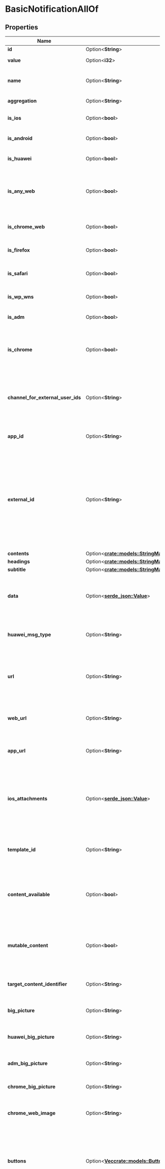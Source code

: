 # BasicNotificationAllOf

## Properties

Name | Type | Description | Notes
------------ | ------------- | ------------- | -------------
**id** | Option<**String**> |  | [optional]
**value** | Option<**i32**> |  | [optional][readonly]
**name** | Option<**String**> | Required for SMS Messages. An identifier for tracking message within the OneSignal dashboard or export analytics. Not shown to end user. | [optional]
**aggregation** | Option<**String**> |  | [optional][readonly]
**is_ios** | Option<**bool**> | Indicates whether to send to all devices registered under your app's Apple iOS platform. | [optional]
**is_android** | Option<**bool**> | Indicates whether to send to all devices registered under your app's Google Android platform. | [optional]
**is_huawei** | Option<**bool**> | Indicates whether to send to all devices registered under your app's Huawei Android platform. | [optional]
**is_any_web** | Option<**bool**> | Indicates whether to send to all subscribed web browser users, including Chrome, Firefox, and Safari. You may use this instead as a combined flag instead of separately enabling isChromeWeb, isFirefox, and isSafari, though the three options are equivalent to this one.  | [optional]
**is_chrome_web** | Option<**bool**> | Indicates whether to send to all Google Chrome, Chrome on Android, and Mozilla Firefox users registered under your Chrome & Firefox web push platform. | [optional]
**is_firefox** | Option<**bool**> | Indicates whether to send to all Mozilla Firefox desktop users registered under your Firefox web push platform. | [optional]
**is_safari** | Option<**bool**> | Does not support iOS Safari. Indicates whether to send to all Apple's Safari desktop users registered under your Safari web push platform. Read more iOS Safari | [optional]
**is_wp_wns** | Option<**bool**> | Indicates whether to send to all devices registered under your app's Windows platform. | [optional]
**is_adm** | Option<**bool**> | Indicates whether to send to all devices registered under your app's Amazon Fire platform. | [optional]
**is_chrome** | Option<**bool**> | This flag is not used for web push Please see isChromeWeb for sending to web push users. This flag only applies to Google Chrome Apps & Extensions. Indicates whether to send to all devices registered under your app's Google Chrome Apps & Extension platform.  | [optional]
**channel_for_external_user_ids** | Option<**String**> | Indicates if the message type when targeting with include_external_user_ids for cases where an email, sms, and/or push subscribers have the same external user id. Example: Use the string \"push\" to indicate you are sending a push notification or the string \"email\"for sending emails or \"sms\"for sending SMS.  | [optional]
**app_id** | Option<**String**> | Required: Your OneSignal Application ID, which can be found in Keys & IDs. It is a UUID and looks similar to 8250eaf6-1a58-489e-b136-7c74a864b434.  | [optional]
**external_id** | Option<**String**> | Correlation and idempotency key. A request received with this parameter will first look for another notification with the same external_id. If one exists, a notification will not be sent, and result of the previous operation will instead be returned. Therefore, if you plan on using this feature, it's important to use a good source of randomness to generate the UUID passed here. This key is only idempotent for 30 days. After 30 days, the notification could be removed from our system and a notification with the same external_id will be sent again.   See Idempotent Notification Requests for more details writeOnly: true  | [optional]
**contents** | Option<[**crate::models::StringMap**](StringMap.md)> |  | [optional]
**headings** | Option<[**crate::models::StringMap**](StringMap.md)> |  | [optional]
**subtitle** | Option<[**crate::models::StringMap**](StringMap.md)> |  | [optional]
**data** | Option<[**serde_json::Value**](.md)> | Channel: Push Notifications Platform: Huawei A custom map of data that is passed back to your app. Same as using Additional Data within the dashboard. Can use up to 2048 bytes of data. Example: {\"abc\": 123, \"foo\": \"bar\", \"event_performed\": true, \"amount\": 12.1}  | [optional]
**huawei_msg_type** | Option<**String**> | Channel: Push Notifications Platform: Huawei Use \"data\" or \"message\" depending on the type of notification you are sending. More details in Data & Background Notifications.  | [optional]
**url** | Option<**String**> | Channel: Push Notifications Platform: All The URL to open in the browser when a user clicks on the notification. Note: iOS needs https or updated NSAppTransportSecurity in plist This field supports inline substitutions. Omit if including web_url or app_url Example: https://onesignal.com  | [optional]
**web_url** | Option<**String**> | Channel: Push Notifications Platform: All Browsers Same as url but only sent to web push platforms. Including Chrome, Firefox, Safari, Opera, etc. Example: https://onesignal.com  | [optional]
**app_url** | Option<**String**> | Channel: Push Notifications Platform: All Browsers Same as url but only sent to web push platforms. Including iOS, Android, macOS, Windows, ChromeApps, etc. Example: https://onesignal.com  | [optional]
**ios_attachments** | Option<[**serde_json::Value**](.md)> | Channel: Push Notifications Platform: iOS 10+ Adds media attachments to notifications. Set as JSON object, key as a media id of your choice and the value as a valid local filename or URL. User must press and hold on the notification to view. Do not set mutable_content to download attachments. The OneSignal SDK does this automatically Example: {\"id1\": \"https://domain.com/image.jpg\"}  | [optional]
**template_id** | Option<**String**> | Channel: Push Notifications Platform: All Use a template you setup on our dashboard. The template_id is the UUID found in the URL when viewing a template on our dashboard. Example: be4a8044-bbd6-11e4-a581-000c2940e62c  | [optional]
**content_available** | Option<**bool**> | Channel: Push Notifications Platform: iOS Sending true wakes your app from background to run custom native code (Apple interprets this as content-available=1). Note: Not applicable if the app is in the \"force-quit\" state (i.e app was swiped away). Omit the contents field to prevent displaying a visible notification.  | [optional]
**mutable_content** | Option<**bool**> | Channel: Push Notifications Platform: iOS 10+ Always defaults to true and cannot be turned off. Allows tracking of notification receives and changing of the notification content in your app before it is displayed. Triggers didReceive(_:withContentHandler:) on your UNNotificationServiceExtension.  | [optional]
**target_content_identifier** | Option<**String**> | Channel: Push Notifications Platform: iOS 13+ Use to target a specific experience in your App Clip, or to target your notification to a specific window in a multi-scene App.  | [optional]
**big_picture** | Option<**String**> | Channel: Push Notifications Platform: Android Picture to display in the expanded view. Can be a drawable resource name or a URL.  | [optional]
**huawei_big_picture** | Option<**String**> | Channel: Push Notifications Platform: Huawei Picture to display in the expanded view. Can be a drawable resource name or a URL.  | [optional]
**adm_big_picture** | Option<**String**> | Channel: Push Notifications Platform: Amazon Picture to display in the expanded view. Can be a drawable resource name or a URL.  | [optional]
**chrome_big_picture** | Option<**String**> | Channel: Push Notifications Platform: ChromeApp Large picture to display below the notification text. Must be a local URL.  | [optional]
**chrome_web_image** | Option<**String**> | Channel: Push Notifications Platform: Chrome 56+ Sets the web push notification's large image to be shown below the notification's title and text. Please see Web Push Notification Icons.  | [optional]
**buttons** | Option<[**Vec<crate::models::Button>**](Button.md)> | Channel: Push Notifications Platform: iOS 8.0+, Android 4.1+, and derivatives like Amazon Buttons to add to the notification. Icon only works for Android. Buttons show in reverse order of array position i.e. Last item in array shows as first button on device. Example: [{\"id\": \"id2\", \"text\": \"second button\", \"icon\": \"ic_menu_share\"}, {\"id\": \"id1\", \"text\": \"first button\", \"icon\": \"ic_menu_send\"}]  | [optional]
**web_buttons** | Option<[**Vec<crate::models::Button>**](Button.md)> | Channel: Push Notifications Platform: Chrome 48+ Add action buttons to the notification. The id field is required. Example: [{\"id\": \"like-button\", \"text\": \"Like\", \"icon\": \"http://i.imgur.com/N8SN8ZS.png\", \"url\": \"https://yoursite.com\"}, {\"id\": \"read-more-button\", \"text\": \"Read more\", \"icon\": \"http://i.imgur.com/MIxJp1L.png\", \"url\": \"https://yoursite.com\"}]  | [optional]
**ios_category** | Option<**String**> | Channel: Push Notifications Platform: iOS Category APS payload, use with registerUserNotificationSettings:categories in your Objective-C / Swift code. Example: calendar category which contains actions like accept and decline iOS 10+ This will trigger your UNNotificationContentExtension whose ID matches this category.  | [optional]
**android_channel_id** | Option<**String**> | Channel: Push Notifications Platform: Android The Android Oreo Notification Category to send the notification under. See the Category documentation on creating one and getting it's id.  | [optional]
**huawei_channel_id** | Option<**String**> | Channel: Push Notifications Platform: Huawei The Android Oreo Notification Category to send the notification under. See the Category documentation on creating one and getting it's id.  | [optional]
**existing_android_channel_id** | Option<**String**> | Channel: Push Notifications Platform: Android Use this if you have client side Android Oreo Channels you have already defined in your app with code.  | [optional]
**huawei_existing_channel_id** | Option<**String**> | Channel: Push Notifications Platform: Huawei Use this if you have client side Android Oreo Channels you have already defined in your app with code.  | [optional]
**android_background_layout** | Option<[**crate::models::BasicNotificationAllOfAndroidBackgroundLayout**](BasicNotification_allOf_android_background_layout.md)> |  | [optional]
**small_icon** | Option<**String**> | Channel: Push Notifications Platform: Android Icon shown in the status bar and on the top left of the notification. If not set a bell icon will be used or ic_stat_onesignal_default if you have set this resource name. See: How to create small icons  | [optional]
**huawei_small_icon** | Option<**String**> | Channel: Push Notifications Platform: Huawei Icon shown in the status bar and on the top left of the notification. Use an Android resource path (E.g. /drawable/small_icon). Defaults to your app icon if not set.  | [optional]
**large_icon** | Option<**String**> | Channel: Push Notifications Platform: Android Can be a drawable resource name or a URL. See: How to create large icons  | [optional]
**huawei_large_icon** | Option<**String**> | Channel: Push Notifications Platform: Huawei Can be a drawable resource name or a URL. See: How to create large icons  | [optional]
**adm_small_icon** | Option<**String**> | Channel: Push Notifications Platform: Amazon If not set a bell icon will be used or ic_stat_onesignal_default if you have set this resource name. See: How to create small icons  | [optional]
**adm_large_icon** | Option<**String**> | Channel: Push Notifications Platform: Amazon If blank the small_icon is used. Can be a drawable resource name or a URL. See: How to create large icons  | [optional]
**chrome_web_icon** | Option<**String**> | Channel: Push Notifications Platform: Chrome Sets the web push notification's icon. An image URL linking to a valid image. Common image types are supported; GIF will not animate. We recommend 256x256 (at least 80x80) to display well on high DPI devices. Firefox will also use this icon, unless you specify firefox_icon.  | [optional]
**chrome_web_badge** | Option<**String**> | Channel: Push Notifications Platform: Chrome Sets the web push notification icon for Android devices in the notification shade. Please see Web Push Notification Badge.  | [optional]
**firefox_icon** | Option<**String**> | Channel: Push Notifications Platform: Firefox Not recommended Few people need to set Firefox-specific icons. We recommend setting chrome_web_icon instead, which Firefox will also use. Sets the web push notification's icon for Firefox. An image URL linking to a valid image. Common image types are supported; GIF will not animate. We recommend 256x256 (at least 80x80) to display well on high DPI devices.  | [optional]
**chrome_icon** | Option<**String**> | Channel: Push Notifications Platform: ChromeApp This flag is not used for web push For web push, please see chrome_web_icon instead. The local URL to an icon to use. If blank, the app icon will be used.  | [optional]
**ios_sound** | Option<**String**> | Channel: Push Notifications Platform: iOS Sound file that is included in your app to play instead of the default device notification sound. Pass nil to disable vibration and sound for the notification. Example: \"notification.wav\"  | [optional]
**android_sound** | Option<**String**> | Channel: Push Notifications Platform: Android &#9888;&#65039;Deprecated, this field doesn't work on Android 8 (Oreo) and newer devices! Please use Notification Categories / Channels noted above instead to support ALL versions of Android. Sound file that is included in your app to play instead of the default device notification sound. Pass nil to disable sound for the notification. NOTE: Leave off file extension for Android. Example: \"notification\"  | [optional]
**huawei_sound** | Option<**String**> | Channel: Push Notifications Platform: Huawei &#9888;&#65039;Deprecated, this field ONLY works on EMUI 5 (Android 7 based) and older devices. Please also set Notification Categories / Channels noted above to support EMUI 8 (Android 8 based) devices. Sound file that is included in your app to play instead of the default device notification sound. NOTE: Leave off file extension for and include the full path.  Example: \"/res/raw/notification\"  | [optional]
**adm_sound** | Option<**String**> | Channel: Push Notifications Platform: Amazon &#9888;&#65039;Deprecated, this field doesn't work on Android 8 (Oreo) and newer devices! Please use Notification Categories / Channels noted above instead to support ALL versions of Android. Sound file that is included in your app to play instead of the default device notification sound. Pass nil to disable sound for the notification. NOTE: Leave off file extension for Android. Example: \"notification\"  | [optional]
**wp_wns_sound** | Option<**String**> | Channel: Push Notifications Platform: Windows Sound file that is included in your app to play instead of the default device notification sound. Example: \"notification.wav\"  | [optional]
**android_led_color** | Option<**String**> | Channel: Push Notifications Platform: Android &#9888;&#65039;Deprecated, this field doesn't work on Android 8 (Oreo) and newer devices! Please use Notification Categories / Channels noted above instead to support ALL versions of Android. Sets the devices LED notification light if the device has one. ARGB Hex format. Example(Blue): \"FF0000FF\"  | [optional]
**huawei_led_color** | Option<**String**> | Channel: Push Notifications Platform: Huawei &#9888;&#65039;Deprecated, this field ONLY works on EMUI 5 (Android 7 based) and older devices. Please also set Notification Categories / Channels noted above to support EMUI 8 (Android 8 based) devices. Sets the devices LED notification light if the device has one. RGB Hex format. Example(Blue): \"0000FF\"  | [optional]
**android_accent_color** | Option<**String**> | Channel: Push Notifications Platform: Android Sets the background color of the notification circle to the left of the notification text. Only applies to apps targeting Android API level 21+ on Android 5.0+ devices. Example(Red): \"FFFF0000\"  | [optional]
**huawei_accent_color** | Option<**String**> | Channel: Push Notifications Platform: Huawei Accent Color used on Action Buttons and Group overflow count. Uses RGB Hex value (E.g. #9900FF). Defaults to device's theme color if not set.  | [optional]
**android_visibility** | Option<**i32**> | Channel: Push Notifications Platform: Android 5.0_ &#9888;&#65039;Deprecated, this field doesn't work on Android 8 (Oreo) and newer devices! Please use Notification Categories / Channels noted above instead to support ALL versions of Android. 1 = Public (default) (Shows the full message on the lock screen unless the user has disabled all notifications from showing on the lock screen. Please consider the user and mark private if the contents are.) 0 = Private (Hides message contents on lock screen if the user set \"Hide sensitive notification content\" in the system settings) -1 = Secret (Notification does not show on the lock screen at all)  | [optional]
**huawei_visibility** | Option<**i32**> | Channel: Push Notifications Platform: Huawei &#9888;&#65039;Deprecated, this field ONLY works on EMUI 5 (Android 7 based) and older devices. Please also set Notification Categories / Channels noted above to support EMUI 8 (Android 8 based) devices. 1 = Public (default) (Shows the full message on the lock screen unless the user has disabled all notifications from showing on the lock screen. Please consider the user and mark private if the contents are.) 0 = Private (Hides message contents on lock screen if the user set \"Hide sensitive notification content\" in the system settings) -1 = Secret (Notification does not show on the lock screen at all)  | [optional]
**ios_badge_type** | Option<**String**> | Channel: Push Notifications Platform: iOS Describes whether to set or increase/decrease your app's iOS badge count by the ios_badgeCount specified count. Can specify None, SetTo, or Increase. `None` leaves the count unaffected. `SetTo` directly sets the badge count to the number specified in ios_badgeCount. `Increase` adds the number specified in ios_badgeCount to the total. Use a negative number to decrease the badge count.  | [optional]
**ios_badge_count** | Option<**i32**> | Channel: Push Notifications Platform: iOS Used with ios_badgeType, describes the value to set or amount to increase/decrease your app's iOS badge count by. You can use a negative number to decrease the badge count when used with an ios_badgeType of Increase.  | [optional]
**collapse_id** | Option<**String**> | Channel: Push Notifications Platform: iOS 10+, Android Only one notification with the same id will be shown on the device. Use the same id to update an existing notification instead of showing a new one. Limit of 64 characters.  | [optional]
**web_push_topic** | Option<**String**> | Channel: Push Notifications Platform: All Browsers Display multiple notifications at once with different topics.  | [optional]
**apns_alert** | Option<[**serde_json::Value**](.md)> | Channel: Push Notifications Platform: iOS 10+ iOS can localize push notification messages on the client using special parameters such as loc-key. When using the Create Notification endpoint, you must include these parameters inside of a field called apns_alert. Please see Apple's guide on localizing push notifications to learn more.  | [optional]
**delayed_option** | Option<**String**> | Channel: All Possible values are: timezone (Deliver at a specific time-of-day in each users own timezone) last-active Same as Intelligent Delivery . (Deliver at the same time of day as each user last used your app). If send_after is used, this takes effect after the send_after time has elapsed.  | [optional]
**delivery_time_of_day** | Option<**String**> | Channel: All Use with delayed_option=timezone. Examples: \"9:00AM\" \"21:45\" \"9:45:30\"  | [optional]
**ttl** | Option<**i32**> | Channel: Push Notifications Platform: iOS, Android, Chrome, Firefox, Safari, ChromeWeb Time To Live - In seconds. The notification will be expired if the device does not come back online within this time. The default is 259,200 seconds (3 days). Max value to set is 2419200 seconds (28 days).  | [optional]
**priority** | Option<**i32**> | Channel: Push Notifications Platform: Android, Chrome, ChromeWeb Delivery priority through the push server (example GCM/FCM). Pass 10 for high priority or any other integer for normal priority. Defaults to normal priority for Android and high for iOS. For Android 6.0+ devices setting priority to high will wake the device out of doze mode.  | [optional]
**apns_push_type_override** | Option<**String**> | Channel: Push Notifications Platform: iOS valid values: voip Set the value to voip for sending VoIP Notifications This field maps to the APNS header apns-push-type. Note: alert and background are automatically set by OneSignal  | [optional]
**throttle_rate_per_minute** | Option<**String**> | Channel: All Apps with throttling enabled:   - the parameter value will be used to override the default application throttling value set from the dashboard settings.   - parameter value 0 indicates not to apply throttling to the notification.   - if the parameter is not passed then the default app throttling value will be applied to the notification. Apps with throttling disabled:   - this parameter can be used to throttle delivery for the notification even though throttling is not enabled at the application level. Refer to throttling for more details.  | [optional]
**android_group** | Option<**String**> | Channel: Push Notifications Platform: Android Notifications with the same group will be stacked together using Android's Notification Grouping feature.  | [optional]
**android_group_message** | Option<**String**> | Channel: Push Notifications Platform: Android Note: This only works for Android 6 and older. Android 7+ allows full expansion of all message. Summary message to display when 2+ notifications are stacked together. Default is \"# new messages\". Include $[notif_count] in your message and it will be replaced with the current number. Languages - The value of each key is the message that will be sent to users for that language. \"en\" (English) is required. The key of each hash is either a a 2 character language code or one of zh-Hans/zh-Hant for Simplified or Traditional Chinese. Read more: supported languages. Example: {\"en\": \"You have $[notif_count] new messages\"}  | [optional]
**adm_group** | Option<**String**> | Channel: Push Notifications Platform: Amazon Notifications with the same group will be stacked together using Android's Notification Grouping feature.  | [optional]
**adm_group_message** | Option<[**serde_json::Value**](.md)> | Channel: Push Notifications Platform: Amazon Summary message to display when 2+ notifications are stacked together. Default is \"# new messages\". Include $[notif_count] in your message and it will be replaced with the current number. \"en\" (English) is required. The key of each hash is either a a 2 character language code or one of zh-Hans/zh-Hant for Simplified or Traditional Chinese. The value of each key is the message that will be sent to users for that language. Example: {\"en\": \"You have $[notif_count] new messages\"}  | [optional]
**thread_id** | Option<**String**> | Channel: Push Notifications Platform: iOS 12+ This parameter is supported in iOS 12 and above. It allows you to group related notifications together. If two notifications have the same thread-id, they will both be added to the same group.  | [optional]
**summary_arg** | Option<**String**> | Channel: Push Notifications Platform: iOS 12+ When using thread_id to create grouped notifications in iOS 12+, you can also control the summary. For example, a grouped notification can say \"12 more notifications from John Doe\". The summary_arg lets you set the name of the person/thing the notifications are coming from, and will show up as \"X more notifications from summary_arg\"  | [optional]
**summary_arg_count** | Option<**i32**> | Channel: Push Notifications Platform: iOS 12+ When using thread_id, you can also control the count of the number of notifications in the group. For example, if the group already has 12 notifications, and you send a new notification with summary_arg_count = 2, the new total will be 14 and the summary will be \"14 more notifications from summary_arg\"  | [optional]
**email_subject** | Option<**String**> | Channel: Email Required.  The subject of the email.  | [optional]
**email_body** | Option<**String**> | Channel: Email Required unless template_id is set. HTML suported The body of the email you wish to send. Typically, customers include their own HTML templates here. Must include [unsubscribe_url] in an <a> tag somewhere in the email. Note: any malformed HTML content will be sent to users. Please double-check your HTML is valid.  | [optional]
**email_from_name** | Option<**String**> | Channel: Email The name the email is from. If not specified, will default to \"from name\" set in the OneSignal Dashboard Email Settings.  | [optional]
**email_from_address** | Option<**String**> | Channel: Email The email address the email is from. If not specified, will default to \"from email\" set in the OneSignal Dashboard Email Settings.  | [optional]
**sms_from** | Option<**String**> | Channel: SMS Phone Number used to send SMS. Should be a registered Twilio phone number in E.164 format.  | [optional]
**sms_media_urls** | Option<**Vec<String>**> | Channel: SMS URLs for the media files to be attached to the SMS content. Limit: 10 media urls with a total max. size of 5MBs.  | [optional]
**filters** | Option<[**Vec<crate::models::Filter>**](Filter.md)> |  | [optional]

[[Back to Model list]](../README.md#documentation-for-models) [[Back to API list]](../README.md#documentation-for-api-endpoints) [[Back to README]](../README.md)


